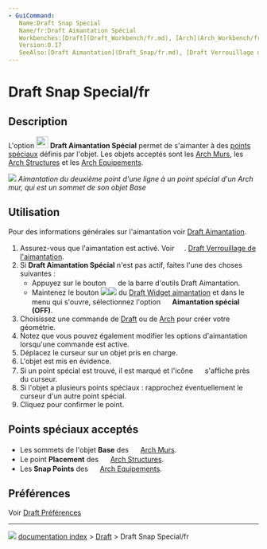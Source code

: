 ```yaml
---
- GuiCommand:
   Name:Draft Snap Special
   Name/fr:Draft Aimantation Spécial
   Workbenches:[Draft](Draft_Workbench/fr.md), [Arch](Arch_Workbench/fr.md)
   Version:0.17
   SeeAlso:[Draft Aimantation](Draft_Snap/fr.md), [Draft Verrouillage de l'aimantation](Draft_Snap_Lock/fr.md)
---
```


# Draft Snap Special/fr

## Description

L\'option <img alt="" src=images/Draft_Snap_Special.svg  style="width:24px;"> **Draft Aimantation Spécial** permet de s\'aimanter à des [points spéciaux](#Points_sp.C3.A9ciaux_accept.C3.A9s.md) définis par l\'objet. Les objets acceptés sont les [Arch Murs](Arch_Wall/fr.md), les [Arch Structures](Arch_Structure/fr.md) et les [Arch Equipements](Arch_Equipment/fr.md).

![](images/Draft_Snap_Special_example.png ) 
*Aimantation du deuxième point d'une ligne à un point spécial d'un Arch mur, qui est un sommet de son objet Base*

## Utilisation

Pour des informations générales sur l\'aimantation voir [Draft Aimantation](Draft_Snap/fr.md).

1.  Assurez-vous que l\'aimantation est activé. Voir <img alt="" src=images/Draft_Snap_Lock.svg  style="width:16px;">. [Draft Verrouillage de l\'aimantation](Draft_Snap_Lock/fr.md).
2.  Si **Draft Aimantation Spécial** n\'est pas actif, faites l\'une des choses suivantes :
    -   Appuyez sur le bouton **<img src="images/Draft_Snap_Special.svg" width=16px>** de la barre d\'outils Draft Aimantation.
    -   Maintenez le bouton **<img src="images/Draft_Snap_Lock.svg" width=x16px><img src="images/Toolbar_flyout_arrow.svg" width=x16px>** du [Draft Widget aimantation](Draft_snap_widget/fr.md) et dans le menu qui s\'ouvre, sélectionnez l\'option **<img src="images/Draft_Snap_Special.svg" width=16px> Aimantation spécial (OFF)**.
3.  Choisissez une commande de [Draft](Draft_Workbench/fr.md) ou de [Arch](Arch_Workbench/fr.md) pour créer votre géométrie.
4.  Notez que vous pouvez également modifier les options d\'aimantation lorsqu\'une commande est active.
5.  Déplacez le curseur sur un objet pris en charge.
6.  L\'objet est mis en évidence.
7.  Si un point spécial est trouvé, il est marqué et l\'icône <img alt="" src=images/Draft_Snap_Special.svg  style="width:16px;"> s\'affiche près du curseur.
8.  Si l\'objet a plusieurs points spéciaux : rapprochez éventuellement le curseur d\'un autre point spécial.
9.  Cliquez pour confirmer le point.

## Points spéciaux acceptés 

-   Les sommets de l\'objet **Base** des <img alt="" src=images/Arch_Wall.svg  style="width:16px;"> [Arch Murs](Arch_Wall/fr.md).
-   Le point **Placement** des <img alt="" src=images/Arch_Structure.svg  style="width:16px;"> [Arch Structures](Arch_Structure/fr.md).
-   Les **Snap Points** des <img alt="" src=images/Arch_Equipment.svg  style="width:16px;"> [Arch Equipements](Arch_Equipment/fr.md).

## Préférences

Voir [Draft Préférences](Draft_Snap/fr#Pr.C3.A9f.C3.A9rences.md)



---
![](images/Button_right.svg) [documentation index](../README.md) > [Draft](Draft_Workbench.md) > Draft Snap Special/fr
